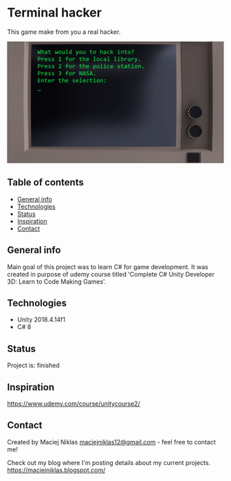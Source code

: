 # Terminal hacker
This game make from you a real hacker.

![Project logo](./Images/logo.png)

## Table of contents
* [General info](#general-info)
* [Technologies](#technologies)
* [Status](#status)
* [Inspiration](#inspiration)
* [Contact](#contact)

## General info
Main goal of this project was to learn C# for game development. It was created in purpose of udemy course titled 'Complete C# Unity Developer 3D: Learn to Code Making Games'.

## Technologies
* Unity 2018.4.14f1
* C# 8

## Status
Project is: finished

## Inspiration
https://www.udemy.com/course/unitycourse2/

## Contact
Created by Maciej Niklas
maciejniklas12@gmail.com - feel free to contact me!

Check out my blog where I'm posting details about my current projects.
https://maciejniklas.blogspot.com/